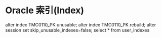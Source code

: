 # Oracle 索引(Index)
alter index TMC0110_PK unusable;
alter index TMC0110_PK rebuild;
alter session set skip_unusable_indexes=false;
select * from user_indexes

